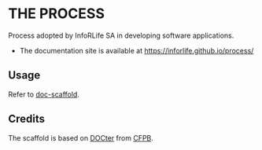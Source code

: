 # THE PROCESS

Process adopted by InfoRLife SA in developing software applications.

  - The documentation site is available at https://inforlife.github.io/process/

## Usage
Refer to [doc-scaffold](https://github.com/acsinfo/doc-scaffold).

## Credits

The scaffold is based on [DOCter](https://github.com/cfpb/docter/) from [CFPB](http://cfpb.github.io/).
